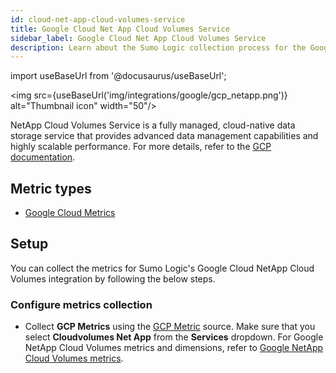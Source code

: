 ```yaml
---
id: cloud-net-app-cloud-volumes-service
title: Google Cloud Net App Cloud Volumes Service
sidebar_label: Google Cloud Net App Cloud Volumes Service
description: Learn about the Sumo Logic collection process for the Google Cloud Net App Cloud Volumes Service service.
---
```


import useBaseUrl from '@docusaurus/useBaseUrl';

<img src={useBaseUrl('img/integrations/google/gcp_netapp.png')} alt="Thumbnail icon" width="50"/>

NetApp Cloud Volumes Service is a fully managed, cloud-native data storage service that provides advanced data management capabilities and highly scalable performance. For more details, refer to the [GCP documentation](https://cloud.google.com/architecture/partners/netapp-cloud-volumes).

## Metric types

* [Google Cloud Metrics](https://cloud.google.com/monitoring/api/metrics_gcp)

## Setup

You can collect the metrics for Sumo Logic's Google Cloud NetApp Cloud Volumes integration by following the below steps.

### Configure metrics collection

* Collect **GCP Metrics** using the [GCP Metric](/docs/send-data/hosted-collectors/google-source/gcp-metrics-source/) source. Make sure that you select **Cloudvolumes Net App** from the **Services** dropdown. For Google NetApp Cloud Volumes metrics and dimensions, refer to [Google NetApp Cloud Volumes metrics](https://cloud.google.com/monitoring/api/metrics_other#other-cloudvolumesgcp-api.netapp.com).